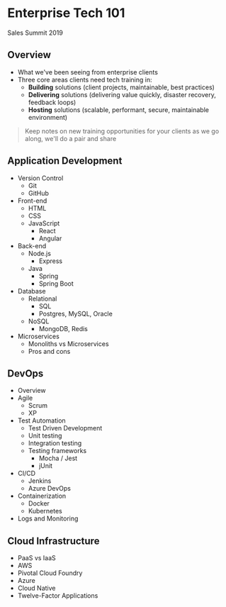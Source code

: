 # Enterprise Tech 101
Sales Summit 2019 

## Overview 

- What we've been seeing from enterprise clients
- Three core areas clients need tech training in: 
  - **Building** solutions (client projects, maintainable, best practices)
  - **Delivering** solutions (delivering value quickly, disaster recovery, feedback loops)
  - **Hosting** solutions (scalable, performant, secure, maintainable environment)

> Keep notes on new training opportunities for your clients as we go along, we'll do a pair and share

## Application Development

- Version Control
  - Git
  - GitHub
- Front-end
  - HTML
  - CSS
  - JavaScript
    - React
    - Angular
- Back-end
  - Node.js 
    - Express
  - Java
    - Spring 
    - Spring Boot
- Database
  - Relational 
    - SQL
    - Postgres, MySQL, Oracle
  - NoSQL
    - MongoDB, Redis 
- Microservices
  - Monoliths vs Microservices
  - Pros and cons

## DevOps

- Overview
- Agile 
  - Scrum
  - XP 
- Test Automation 
  - Test Driven Development
  - Unit testing
  - Integration testing
  - Testing frameworks
    - Mocha / Jest
    - jUnit
- CI/CD
  - Jenkins
  - Azure DevOps
- Containerization
  - Docker
  - Kubernetes
- Logs and Monitoring 

## Cloud Infrastructure

- PaaS vs IaaS
- AWS
- Pivotal Cloud Foundry
- Azure 
- Cloud Native
- Twelve-Factor Applications


